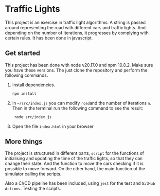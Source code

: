 # Traffic Lights

This project is an exercise in traffic light algorithms. A string is passed around representing the road with different cars and traffic lights.
And depending on the number of iterations, it progresses by complying with certain rules. It has been done in javascript.

## Get started

This project has been done with node v20.17.0 and npm 10.8.2. Make sure you have these versions. The just clone the repository and perform the following commands.

1. Install dependencies.

   ```bash
   npm install
   ```

2. In `~/src/index.js` you can modify `road`and the number of iterations `n`. Then in the terminal run the following command to see the result:

   ```bash
    node src/index.js
   ```

3. Open the file `ìndex.html` in your browser

## More things

The project is structured in different parts, `script` for the functions of initialising and updating
the time of the traffic lights, so that they can change their state. And the function to move the cars checking if it is possible
to move forward. On the other hand, the main function of the simulator calling the scripts.

Also a CI/CD pipeline has been included, using `jest` for the test and `GitHub Actions`. Testing the scripts.


